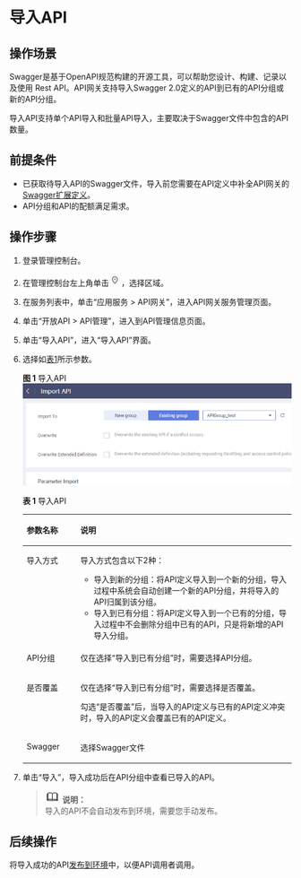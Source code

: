 # 导入API<a name="apig-zh-ug-181025104"></a>

## 操作场景<a name="section25971517509"></a>

Swagger是基于OpenAPI规范构建的开源工具，可以帮助您设计、构建、记录以及使用 Rest API。API网关支持导入Swagger 2.0定义的API到已有的API分组或新的API分组。

导入API支持单个API导入和批量API导入，主要取决于Swagger文件中包含的API数量。

## 前提条件<a name="section1678010231609"></a>

-   已获取待导入API的Swagger文件，导入前您需要在API定义中补全API网关的[Swagger扩展定义](https://support.huaweicloud.com/devg-apig/apig-zh-dev-181109073.html)。
-   API分组和API的配额满足需求。

## 操作步骤<a name="section1539513818214"></a>

1.  登录管理控制台。
2.  在管理控制台左上角单击![](figures/icon-region.png)，选择区域。
3.  在服务列表中，单击“应用服务 \> API网关”，进入API网关服务管理页面。
4.  单击“开放API \> API管理”，进入到API管理信息页面。
5.  单击“导入API”，进入“导入API”界面。
6.  选择如[表1](#table11284181112369)所示参数。

    **图 1**  导入API<a name="fig16317174518563"></a>  
    ![](figures/导入API.png "导入API")

    **表 1**  导入API

    <a name="table11284181112369"></a>
    <table><thead align="left"><tr id="row6284151113368"><th class="cellrowborder" valign="top" width="20%" id="mcps1.2.3.1.1"><p id="p15990164813454"><a name="p15990164813454"></a><a name="p15990164813454"></a>参数名称</p>
    </th>
    <th class="cellrowborder" valign="top" width="80%" id="mcps1.2.3.1.2"><p id="p99907481453"><a name="p99907481453"></a><a name="p99907481453"></a>说明</p>
    </th>
    </tr>
    </thead>
    <tbody><tr id="row14286311173619"><td class="cellrowborder" valign="top" width="20%" headers="mcps1.2.3.1.1 "><p id="p52861411103620"><a name="p52861411103620"></a><a name="p52861411103620"></a>导入方式</p>
    </td>
    <td class="cellrowborder" valign="top" width="80%" headers="mcps1.2.3.1.2 "><p id="p17286171143616"><a name="p17286171143616"></a><a name="p17286171143616"></a>导入方式包含以下2种：</p>
    <a name="ul17716192483810"></a><a name="ul17716192483810"></a><ul id="ul17716192483810"><li>导入到新的分组：将API定义导入到一个新的分组，导入过程中系统会自动创建一个新的API分组，并将导入的API归属到该分组。</li><li>导入到已有分组：将API定义导入到一个已有的分组，导入过程中不会删除分组中已有的API，只是将新增的API导入分组。</li></ul>
    </td>
    </tr>
    <tr id="row3286101118369"><td class="cellrowborder" valign="top" width="20%" headers="mcps1.2.3.1.1 "><p id="p32861711183614"><a name="p32861711183614"></a><a name="p32861711183614"></a>API分组</p>
    </td>
    <td class="cellrowborder" valign="top" width="80%" headers="mcps1.2.3.1.2 "><p id="p92867112366"><a name="p92867112366"></a><a name="p92867112366"></a>仅在选择“导入到已有分组”时，需要选择API分组。</p>
    </td>
    </tr>
    <tr id="row7286711183611"><td class="cellrowborder" valign="top" width="20%" headers="mcps1.2.3.1.1 "><p id="p12286191116360"><a name="p12286191116360"></a><a name="p12286191116360"></a>是否覆盖</p>
    </td>
    <td class="cellrowborder" valign="top" width="80%" headers="mcps1.2.3.1.2 "><p id="p20286181118363"><a name="p20286181118363"></a><a name="p20286181118363"></a>仅在选择“导入到已有分组”时，需要选择是否覆盖。</p>
    <p id="p72021538134113"><a name="p72021538134113"></a><a name="p72021538134113"></a>勾选“是否覆盖”后，当导入的API定义与已有的API定义冲突时，导入的API定义会覆盖已有的API定义。</p>
    </td>
    </tr>
    <tr id="row32862011133615"><td class="cellrowborder" valign="top" width="20%" headers="mcps1.2.3.1.1 "><p id="p132861115369"><a name="p132861115369"></a><a name="p132861115369"></a>Swagger</p>
    </td>
    <td class="cellrowborder" valign="top" width="80%" headers="mcps1.2.3.1.2 "><p id="p14286151113620"><a name="p14286151113620"></a><a name="p14286151113620"></a>选择<span>Swagger</span>文件</p>
    </td>
    </tr>
    </tbody>
    </table>

7.  单击“导入”，导入成功后在API分组中查看已导入的API。

    >![](public_sys-resources/icon-note.gif) **说明：**   
    >导入的API不会自动发布到环境，需要您手动发布。  


## 后续操作<a name="section1748214119584"></a>

将导入成功的API[发布到环境](发布API到环境.md)中，以便API调用者调用。

